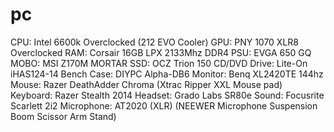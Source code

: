 # pc
CPU: Intel 6600k Overclocked (212 EVO Cooler)
GPU: PNY 1070 XLR8 Overclocked
RAM: Corsair 16GB LPX 2133Mhz DDR4
PSU: EVGA 650 GQ
MOBO: MSI Z170M MORTAR 
SSD: OCZ Trion 150
CD/DVD Drive: Lite-On iHAS124-14
Bench Case: DIYPC Alpha-DB6
Monitor: Benq XL2420TE 144hz
Mouse: Razer DeathAdder Chroma (Xtrac Ripper XXL Mouse pad)
Keyboard: Razer Stealth 2014
Headset: Grado Labs SR80e
Sound: Focusrite Scarlett 2i2
Microphone: AT2020 (XLR) (NEEWER Microphone Suspension Boom Scissor Arm Stand)
